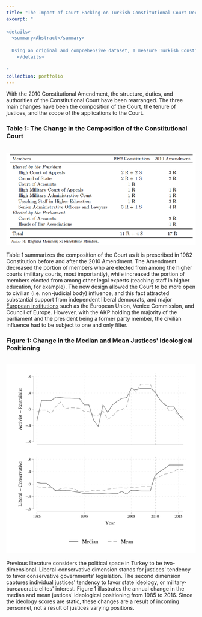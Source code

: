 ```yaml
---
title: "The Impact of Court Packing on Turkish Constitutional Court Decisions"
excerpt: "

<details>
  <summary>Abstract</summary>

  Using an original and comprehensive dataset, I measure Turkish Constitutional Court justices' ideal points in a two dimensional ideology space. I show that justices' ideologies and background characteristics are significant determinants of their votes and dissents in annulment action cases between 2002 and 2016. The more restrainist and liberal a justice is, the more likely they will vote for the unconstitutionality of AKP legislation. The main question this study seeks to answer is whether the impact of justices' ideologies on their votes has been significantly different after the act of court packing in 2010. The analyses show that the probability of voting for the unconstitutionality of AKP legislation between 2010 and 2016 is significantly lower than the cases between 2002 and 2010.
    </details>

"
collection: portfolio
---
```



With the 2010 Constitutional Amendment, the structure, duties, and authorities of the Constitutional Court have been rearranged. The three main changes have been the composition of the Court, the tenure of justices, and the scope of the applications to the Court.



### Table 1: The Change in the Composition of the Constitutional Court
<br/><img src='/images/tcc.png'>


Table 1 summarizes the composition of the Court as it is prescribed in 1982 Constitution before and after the 2010 Amendment. The Amendment decreased the portion of members who are elected from among the higher courts (military courts, most importantly), while increased the portion of members elected from among other legal experts (teaching staff in higher education, for example). The new design allowed the Court to be more open to civilian (i.e. non-judicial body) influence, and this fact attracted substantial support from independent liberal democrats, and major [European institutions](https://www.bbc.com/news/world-europe-11279881) such as the European Union, Venice Commission, and Council of Europe. However, with the AKP holding the majority of the parliament and the president being a former party member, the civilian influence had to be subject to one and only filter. 


### Figure 1: Change in the Median and Mean Justices' Ideological Positioning
<br/><img src='/images/meanmedian.png'>

Previous literature considers the political space in Turkey to be two-dimensional. Liberal-conservative dimension stands for justices' tendency to favor conservative governments' legislation. The second dimension captures individual justices' tendency to favor state ideology, or military-bureaucratic elites' interest. Figure 1 illustrates the annual change in the median and mean justices' ideological positioning from 1985 to 2016. Since the ideology scores are static, these changes are a result of incoming personnel, not a result of justices varying positions.